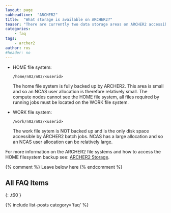 ```yaml
---
layout: page
subheadline:  "ARCHER2"
title:  "What storage is available on ARCHER2?"
teaser: "There are currently two data storage areas on ARCHER2 accessible by NCAS users."
categories:
    - faq
tags:
    - archer2
author: ros
#header: no
---
```

* HOME file system:

  `/home/n02/n02/<userid>`

  The home file system is fully backed up by ARCHER2.  This area is small and so an NCAS user allocation is therefore relatively small.  The compute nodes cannot see the HOME file system, all files required by running jobs must be located on the WORK file system. 

* WORK file system: 

  `/work/n02/n02/<userid>`

  The work file sytem is NOT backed up and is the only disk space accessible by ARCHER2 batch jobs.  NCAS has a large allocation and so an NCAS user allocation can be relatively large. 

For more information on the ARCHER2 file systems and how to access the HOME filesystem backup see: [ARCHER2 Storage](https://docs.archer2.ac.uk/user-guide/data/#archer2-storage).


{% comment %} Leave below here {% endcomment %}
## All FAQ Items
{: .t60 }

{% include list-posts category='faq' %}
